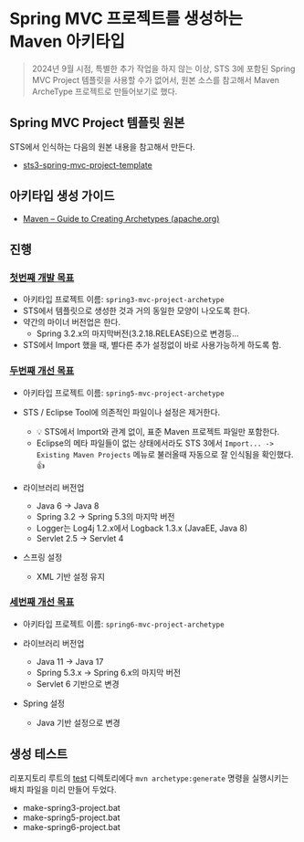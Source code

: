 # Spring MVC 프로젝트를 생성하는 Maven 아키타입

> 2024년 9월 시점, 특별한 추가 작업을 하지 않는 이상, STS 3에 포함된 Spring MVC Project 템플릿을 사용할 수가 없어서, 원본 소스를 참고해서 Maven ArcheType 프로젝트로 만들어보기로 했다.



## Spring MVC Project 템플릿 원본

STS에서 인식하는 다음의 원본 내용을 참고해서 만든다.

* [sts3-spring-mvc-project-template](sts3-spring-mvc-project-template)



## 아키타입 생성 가이드

* [Maven – Guide to Creating Archetypes (apache.org)](https://maven.apache.org/guides/mini/guide-creating-archetypes.html)



## 진행

### [첫번째 개발 목표](./archetypes/spring3-mvc-project-archetype)

* 아키타입 프로젝트 이름: `spring3-mvc-project-archetype`
* STS에서 템플릿으로 생성한 것과 거의 동일한 모양이 나오도록 한다.
* 약간의 마이너 버전업은 한다. 
  * Spring 3.2.x의 마지막버전(3.2.18.RELEASE)으로 변경등...
* STS에서 Import 했을 때, 별다른 추가 설정없이 바로 사용가능하게 하도록 함.




### [두번째 개선 목표](./archetypes/spring5-mvc-project-archetype)

* 아키타입 프로젝트 이름: `spring5-mvc-project-archetype`

* STS / Eclipse Tool에 의존적인 파일이나 설정은 제거한다.

  * 💡 STS에서 Import와 관계 없이, 표준 Maven 프로젝트 파일만 포함한다.
  * Eclipse의 메타 파일들이 없는 상태에서라도 STS 3에서 `Import... -> Existing Maven Projects` 메뉴로 불러올때 자동으로 잘 인식됨을 확인했다. 👍

* 라이브러리 버전업
  * Java 6 -> Java 8
  * Spring 3.2 -> Spring 5.3의 마지막 버전
  * Logger는 Log4j 1.2.x에서 Logback 1.3.x (JavaEE, Java 8)
  * Servlet 2.5 -> Servlet 4

* 스프링 설정
  * XML 기반 설정 유지




### [세번째 개선 목표](./archetypes/spring6-mvc-project-archetype)

* 아키타입 프로젝트 이름: `spring6-mvc-project-archetype`
* 라이브러리 버전업
  * Java 11 -> Java 17
  * Spring 5.3.x -> Spring 6.x의 마지막 버전
  * Servlet 6 기반으로 변경

* Spring 설정
  * Java 기반 설정으로 변경






## 생성 테스트

리포지토리 루트의 [test](test) 디렉토리에다 `mvn archetype:generate` 명령을 실행시키는 배치 파일을 미리 만들어 두었다.

* make-spring3-project.bat
* make-spring5-project.bat
* make-spring6-project.bat
